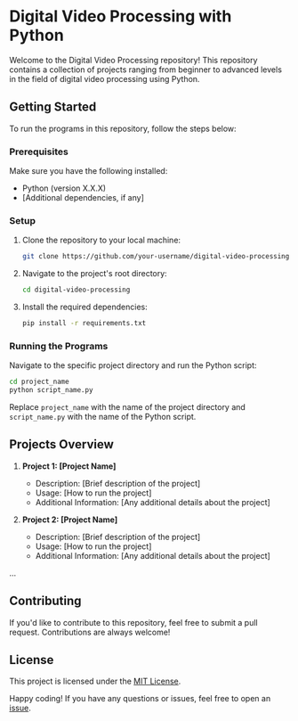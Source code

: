 # Digital Video Processing with Python

Welcome to the Digital Video Processing repository! This repository contains a collection of projects ranging from beginner to advanced levels in the field of digital video processing using Python.

## Getting Started

To run the programs in this repository, follow the steps below:

### Prerequisites

Make sure you have the following installed:

- Python (version X.X.X)
- [Additional dependencies, if any]

### Setup

1. Clone the repository to your local machine:

   ```bash
   git clone https://github.com/your-username/digital-video-processing.git
   ```

2. Navigate to the project's root directory:

   ```bash
   cd digital-video-processing
   ```

3. Install the required dependencies:

   ```bash
   pip install -r requirements.txt
   ```

### Running the Programs

Navigate to the specific project directory and run the Python script:

```bash
cd project_name
python script_name.py
```

Replace `project_name` with the name of the project directory and `script_name.py` with the name of the Python script.

## Projects Overview

1. **Project 1: [Project Name]**
   - Description: [Brief description of the project]
   - Usage: [How to run the project]
   - Additional Information: [Any additional details about the project]

2. **Project 2: [Project Name]**
   - Description: [Brief description of the project]
   - Usage: [How to run the project]
   - Additional Information: [Any additional details about the project]

...

## Contributing

If you'd like to contribute to this repository, feel free to submit a pull request. Contributions are always welcome!

## License

This project is licensed under the [MIT License](LICENSE).

Happy coding! If you have any questions or issues, feel free to open an [issue](https://github.com/your-username/digital-video-processing/issues).
